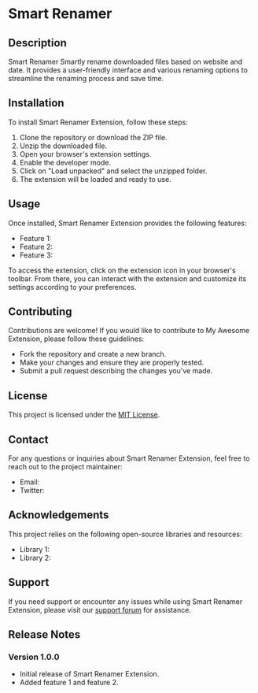 # Smart Renamer

## Description

Smart Renamer Smartly rename downloaded files based on website and date. It provides a user-friendly interface and various renaming options to streamline the renaming process and save time.

## Installation

To install Smart Renamer Extension, follow these steps:

1. Clone the repository or download the ZIP file.
2. Unzip the downloaded file.
3. Open your browser's extension settings.
4. Enable the developer mode.
5. Click on "Load unpacked" and select the unzipped folder.
6. The extension will be loaded and ready to use.

## Usage

Once installed, Smart Renamer Extension provides the following features:

- Feature 1:
- Feature 2:
- Feature 3:

To access the extension, click on the extension icon in your browser's toolbar. From there, you can interact with the extension and customize its settings according to your preferences.

## Contributing

Contributions are welcome! If you would like to contribute to My Awesome Extension, please follow these guidelines:

- Fork the repository and create a new branch.
- Make your changes and ensure they are properly tested.
- Submit a pull request describing the changes you've made.

## License

This project is licensed under the [MIT License](LICENSE).

## Contact

For any questions or inquiries about Smart Renamer Extension, feel free to reach out to the project maintainer:

- Email:
- Twitter:

## Acknowledgements

This project relies on the following open-source libraries and resources:

- Library 1:
- Library 2:

## Support

If you need support or encounter any issues while using Smart Renamer Extension, please visit our [support forum](https://example.com/support) for assistance.

## Release Notes

### Version 1.0.0

- Initial release of Smart Renamer Extension.
- Added feature 1 and feature 2.
